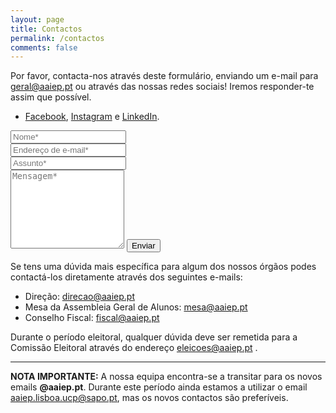 ```yaml
---
layout: page
title: Contactos
permalink: /contactos
comments: false
---
```


Por favor, contacta-nos através deste formulário, enviando um e-mail para [geral@aaiep.pt](mailto:geral@aaiep.pt) ou através das nossas redes sociais! Iremos responder-te assim que possível.

- [Facebook](https://www.facebook.com/aaiep), [Instagram](https://instagram.com/aaiep_ucp/) e [LinkedIn](https://www.linkedin.com/company/aaiep/).


<!---
IMPORTANTE!!!!!!
POR AMOR DE DEUS NÃO
MEXAM NESTE FORMULÁRIO OU
EU MATO ALGUÉM
--->
<form action="https://formspree.io/f/mzbyyrdb" method="POST">
<div class="form-group row">
<div class="col-md-6">
<input class="form-control" type="text" name="name" placeholder="Nome*" required>
</div>
<div class="col-md-6">
<input class="form-control" type="email" name="_replyto" placeholder="Endereço de e-mail*" required>
</div>
</div>
<div class="form-group row">
<div class="col-md">
<input class="form-control" type="text" name="subject" placeholder="Assunto*" required>
</div>
</div>
<textarea rows="8" class="form-control mb-3" name="message" placeholder="Mensagem*" required></textarea>    
<input class="btn btn-dark" type="submit" value="Enviar">
</form>

Se tens uma dúvida mais específica para algum dos nossos órgãos podes contactá-los diretamente através dos seguintes e-mails:

- Direção: <a href="mailto:direcao@aaiep.pt">direcao@aaiep.pt</a>
- Mesa da Assembleia Geral de Alunos: <a href="mailto:mesa@aaiep.pt">mesa@aaiep.pt</a>
- Conselho Fiscal: <a href="mailto:fiscal@aaiep.pt">fiscal@aaiep.pt</a>

Durante o período eleitoral, qualquer dúvida deve ser remetida para a Comissão Eleitoral através do endereço <a href="mailto:eleicoes@aaiep.pt">eleicoes@aaiep.pt</a> .

---

**NOTA IMPORTANTE:** A nossa equipa encontra-se a transitar para os novos emails **@aaiep.pt**. Durante este período ainda estamos a utilizar o email [aaiep.lisboa.ucp@sapo.pt](mailto:aaiep.lisboa.ucp@sapo.pt), mas os novos contactos são preferíveis.
